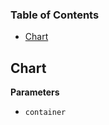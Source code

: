 <!-- Generated by documentation.js. Update this documentation by updating the source code. -->

### Table of Contents

-   [Chart](#chart)

## Chart

**Parameters**

-   `container`  
